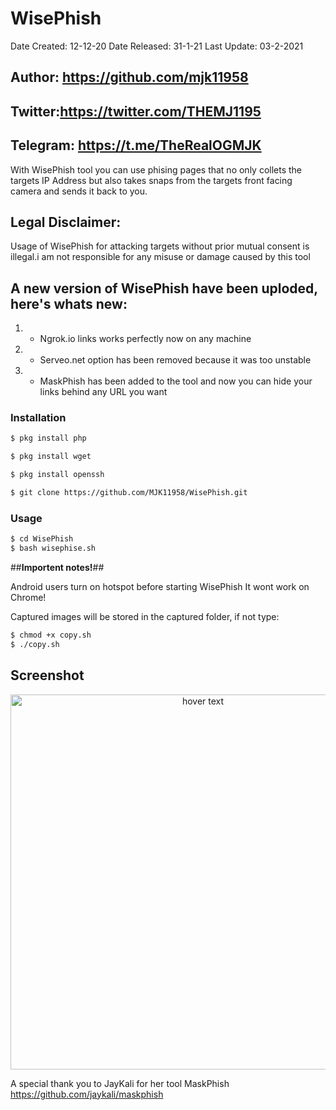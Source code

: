 # WisePhish

Date Created: 12-12-20
Date Released: 31-1-21
Last Update: 03-2-2021

## Author: https://github.com/mjk11958
## Twitter:https://twitter.com/THEMJ1195
## Telegram: https://t.me/TheRealOGMJK

With WisePhish tool you can use phising pages that no only collets the targets IP Address but also takes snaps from the targets front facing camera and sends it back to you.

## Legal Disclaimer:

Usage of WisePhish for attacking targets without prior mutual consent is illegal.i am not responsible for any misuse or damage caused by this tool


## A new version of WisePhish have been uploded, here's whats new: ##
 
 1. - Ngrok.io links works perfectly now on any machine
 2. - Serveo.net option has been removed because it was too unstable
 3. - MaskPhish has been added to the tool and now you can hide your links behind any URL you want
 
 <h3>Installation</h3>
 
```bash
$ pkg install php
```

```bash
$ pkg install wget
```

```bash
$ pkg install openssh
```

```bash
$ git clone https://github.com/MJK11958/WisePhish.git
```

<h3>Usage</h3>

```bash
$ cd WisePhish
$ bash wisephise.sh
 ```
 
 ##**Importent notes!**##
 
Android users turn on hotspot before starting WisePhish
It wont work on Chrome!

Captured images will be stored in the captured folder, if not type:

```bash
$ chmod +x copy.sh
$ ./copy.sh
```
## Screenshot
<p align="center">
  <img src="https://i.imgur.com/xORCabx.png" width="600" title="hover text">
</p>

A special thank you to JayKali for her tool MaskPhish
https://github.com/jaykali/maskphish